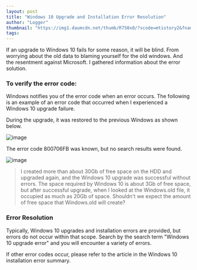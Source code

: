 ```yaml
---
layout: post
title: "Windows 10 Upgrade and Installation Error Resolution"
author: "Logger"
thumbnail: "https://img1.daumcdn.net/thumb/R750x0/?scode=mtistory2&fname=https%3A%2F%2Ft1.daumcdn.net%2Fcfile%2Ftistory%2F227917385690F7E41C"
tags: 
---
```



If an upgrade to Windows 10 fails for some reason, it will be blind. From worrying about the old data to blaming yourself for the old windows. And the resentment against Microsoft. I gathered information about the error solution.

### To verify the error code:

Windows notifies you of the error code when an error occurs. The following is an example of an error code that occurred when I experienced a Windows 10 upgrade failure.

During the upgrade, it was restored to the previous Windows as shown below.

![image](https://t1.daumcdn.net/cfile/tistory/263D2E4356914DC11E)

The error code 800706FB was known, but no search results were found.

![image](https://t1.daumcdn.net/cfile/tistory/227917385690F7E41C)

> I created more than about 30Gb of free space on the HDD and upgraded again, and the Windows 10 upgrade was successful without errors. The space required by Windows 10 is about 3Gb of free space, but after successful upgrade, when I looked at the Windows.old file, it occupied as much as 20Gb of space. Shouldn't we expect the amount of free space that Windows.old will create?

### Error Resolution

Typically, Windows 10 upgrades and installation errors are provided, but errors do not occur within that scope. Search by the search term "Windows 10 upgrade error" and you will encounter a variety of errors.

If other error codes occur, please refer to the article in the Windows 10 installation error summary.